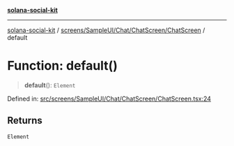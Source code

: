 [**solana-social-kit**](../../../../../../README.md)

***

[solana-social-kit](../../../../../../README.md) / [screens/SampleUI/Chat/ChatScreen/ChatScreen](../README.md) / default

# Function: default()

> **default**(): `Element`

Defined in: [src/screens/SampleUI/Chat/ChatScreen/ChatScreen.tsx:24](https://github.com/SendArcade/solana-social-starter/blob/03568260ca96ed63f77049843c721de1cb011893/src/screens/SampleUI/Chat/ChatScreen/ChatScreen.tsx#L24)

## Returns

`Element`
